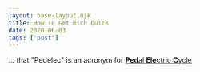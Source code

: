 ```yaml
---
layout: base-layout.njk
title: How To Get Rich Quick
date: 2020-06-03
tags: ["post"]
---
```


... that "Pedelec" is an acronym for [<b>Ped</b>al <b>Ele</b>ctric
<b>C</b>ycle](https://en.wikipedia.org/wiki/Pedelec)